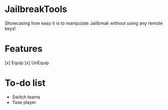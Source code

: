 # JailbreakTools
Showcasing how easy it is to manipulate Jailbreak without using any remote keys!

# Features
  [x] Equip
  [x] UnEquip
# To-do list
  - Switch teams
  - Tase player
